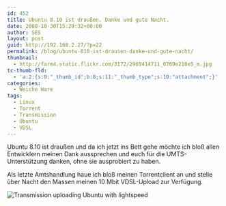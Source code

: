 ```yaml
---
id: 452
title: Ubuntu 8.10 ist draußen. Danke und gute Nacht.
date: 2008-10-30T15:29:32+00:00
author: SES
layout: post
guid: http://192.168.2.27/?p=22
permalink: /blog/ubuntu-810-ist-drausen-danke-und-gute-nacht/
thumbnail:
  - http://farm4.static.flickr.com/3172/2969414711_0769e210e5_m.jpg
tc-thumb-fld:
  - 'a:2:{s:9:"_thumb_id";b:0;s:11:"_thumb_type";s:10:"attachment";}'
categories:
  - Weiche Ware
tags:
  - Linux
  - Torrent
  - Transmission
  - Ubuntu
  - VDSL
---
```

Ubuntu 8.10 ist draußen und da ich jetzt ins Bett gehe möchte ich bloß allen Entwicklern meinen Dank aussprechen und euch für die UMTS-Unterstützung danken, ohne sie ausprobiert zu haben.

Als letzte Amtshandlung haue ich bloß meinen Torrentclient an und stelle über Nacht den Massen meinen 10 Mbit VDSL-Upload zur Verfügung.

![Transmission uploading Ubuntu with lightspeed](http://www.rocket-turtle.de/images/uploads/apps/ubuntu.png "Ubuntu 8.10 Upload with Transmission")